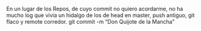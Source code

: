 En un lugar de los Repos,de cuyo commit no quiero acordarme,no ha mucho log que vivíaun hidalgo de los de head en master,push antiguo,git flaco y remote corredor.git commit -m “Don Quijote de la Mancha”